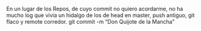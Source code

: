 En un lugar de los Repos,de cuyo commit no quiero acordarme,no ha mucho log que vivíaun hidalgo de los de head en master,push antiguo,git flaco y remote corredor.git commit -m “Don Quijote de la Mancha”